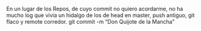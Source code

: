 En un lugar de los Repos,de cuyo commit no quiero acordarme,no ha mucho log que vivíaun hidalgo de los de head en master,push antiguo,git flaco y remote corredor.git commit -m “Don Quijote de la Mancha”